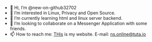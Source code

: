 - 👋 Hi, I’m @new-on-github32702
- 👀 I’m interested in Linux, Privacy and Open Source.
- 🌱 I’m currently learning html and linux server backend.
- 💞️ I’m looking to collaborate on a Messenger Application with some friends.
- 📫 How to reach me: [THis](https://stahlke.xyz) is my website. E-mail: ns.online@tuta.io

<!---
new-on-github32702/new-on-github32702 is a ✨ special ✨ repository because its `README.md` (this file) appears on your GitHub profile.
You can click the Preview link to take a look at your changes.
--->
